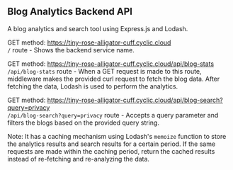 ## Blog Analytics Backend API

A blog analytics and search tool using Express.js and Lodash.


GET method: https://tiny-rose-alligator-cuff.cyclic.cloud <br>
`/` route - Shows the backend service name. <br>

GET method: https://tiny-rose-alligator-cuff.cyclic.cloud/api/blog-stats <br>
`/api/blog-stats` route - When a GET request is made to this route, middleware makes the provided curl request to fetch the blog data. After fetching the data, Lodash is used to perform the analytics.<br>

GET method: https://tiny-rose-alligator-cuff.cyclic.cloud/api/blog-search?query=privacy<br>
`/api/blog-search?query=privacy` route - Accepts a query parameter and filters the blogs based on the provided query string.

Note: It has a caching mechanism using Lodash's `memoize` function to store the analytics results and search results for a certain period. If the same requests are made within the caching period, return the cached results instead of re-fetching and re-analyzing the data.
